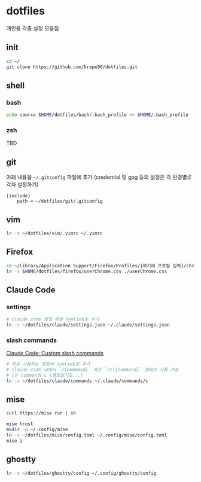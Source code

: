 # dotfiles

개인용 각종 설정 모음집

## init

```bash
cd ~/
git clone https://github.com/krepe90/dotfiles.git
```

## shell

### bash

```bash
echo source $HOME/dotfiles/bash/.bash_profile >> $HOME/.bash_profile
```

### zsh

TBD

## git

아래 내용을 `~/.gitconfig` 파일에 추가
(credential 및 gpg 등의 설정은 각 환경별로 각자 설정하기)

```
[include]
    path = ~/dotfiles/git/.gitconfig
```

## vim

```bash
ln -s ~/dotfiles/vim/.vimrc ~/.vimrc
```

## Firefox

```bash
cd ~/Library/Application Support/Firefox/Profiles/{여기에 프로필 입력}/chrome
ln -s $HOME/dotfiles/firefox/userChrome.css ./userChrome.css
```

## Claude Code

### settings

```bash
# claude code 설정 파일 symlink로 추가
ln -s ~/dotfiles/claude/settings.json ~/.claude/settings.json
```

### slash commands

[Claude Code: Custom slash commands](https://docs.anthropic.com/en/docs/claude-code/slash-commands#custom-slash-commands)

```bash
# 자주 사용하는 명령어 symlink로 추가
# claude code 내에서 `/{command}` 혹은 `/c:{command}` 형태로 사용 가능
# c는 common의 c (별로같기도...)
ln -s ~/dotfiles/claude/commands ~/.claude/commands/c
```

## mise

```bash
curl https://mise.run | sh
```

```bash
mise trust
mkdir -p ~/.config/mise
ln -s ~/dotfiles/mise/config.toml ~/.config/mise/config.toml
mise i
```

## ghostty

```bash
ln -s ~/dotfiles/ghostty/config ~/.config/ghostty/config
```

